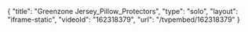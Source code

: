 {
    "title": "Greenzone Jersey_Pillow_Protectors",
    "type": "solo",
    "layout": "iframe-static",
    "videoId": "162318379",
    "url": "\/tvpembed\/162318379"
}